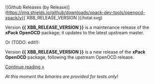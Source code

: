 ![Github Releases (by Release)](https://img.shields.io/github/downloads/xpack-dev-tools/openocd-xpack/v{{ XBB_RELEASE_VERSION }}/total.svg)

Version **{{ XBB_RELEASE_VERSION }}** is a maintenance release of the **xPack OpenOCD** package; it updates to the latest upstream master.

Or (TODO: edit!):

Version **{{ XBB_RELEASE_VERSION }}** is a new release of the **xPack OpenOCD** package, following the upstream OpenOCD release.

[Continue reading »](will-be-updated-shortly)

_At this moment the binaries are provided for tests only!_
